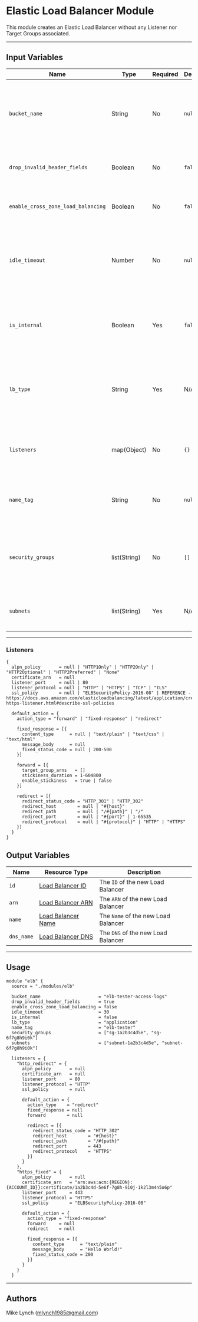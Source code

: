 # Elastic Load Balancer Module

This module creates an Elastic Load Balancer without any Listener nor Target Groups associated.

---

## Input Variables

| Name | Type | Required | Default | Description |
| ---- | ---- | -------- | ------- | ----------- |
| `bucket_name` | String | No | `null` | Specify a S3 Bucket Name if you would like to enable ELB Access Logs to be enabled |
| `drop_invalid_header_fields` | Boolean | No | `false` | For ALBs only, set to `true` to enable this feature |
| `enable_cross_zone_load_balancing` | Boolean | No | `false` | For NLBs only, set to `true` to enable this feature |
| `idle_timeout` | Number | No | `null` | For ALBs only, specify a connection timeout in seconds (Allowed Values: 10-300) |
| `is_internal` | Boolean | Yes | `false` | Set to `true` if you would like to provision this ELB in private subnets only |
| `lb_type` | String | Yes | N/A | Select which type of ELB to deploy (Allowed Values: `application` \| `network` \| `gateway`) |
| `listeners` | map(Object) | No | `{}` | Provide a map of ELB Listener Objects to attach to the ELB. [See Below](#listeners) |
| `name_tag` | String | No | `null` | Specify a Tag Value to add to the Name tag for the ELB |
| `security_groups` | list(String) | No | `[]` | For ALBs only, provide a list of Security Group IDs to be attached to the listener |
| `subnets` | list(String) | Yes | N/A | Provide a list of Subnet IDs to provision the ELB into |

---

### Listeners

```hcl
{
  alpn_policy       = null | "HTTP1Only" | "HTTP2Only" | "HTTP2Optional" | "HTTP2Preferred" | "None"
  certificate_arn   = null
  listener_port     = null | 80
  listener_protocol = null | "HTTP" | "HTTPS" | "TCP" | "TLS"
  ssl_policy        = null | "ELBSecurityPolicy-2016-08" | REFERENCE - https://docs.aws.amazon.com/elasticloadbalancing/latest/application/create-https-listener.html#describe-ssl-policies

  default_action = {
    action_type = "forward" | "fixed-response" | "redirect"

    fixed_response = [{
      content_type      = null | "text/plain" | "text/css" | "text/html"
      message_body      = null
      fixed_status_code = null | 200-500
    }]

    forward = [{
      target_group_arns   = []
      stickiness_duration = 1-604800
      enable_stickiness   = true | false
    }]

    redirect = [{
      redirect_status_code = "HTTP_301" | "HTTP_302"
      redirect_host        = null | "#{host}"
      redirect_path        = null | "/#{path}" | "/"
      redirect_port        = null | "#{port}" | 1-65535
      redirect_protocol    = null | "#{protocol}" | "HTTP" | "HTTPS"
    }]
  }
}

```

## Output Variables

| Name | Resource Type | Description |
| ---- | ------------- | ----------- |
| `id` | [Load Balancer ID](https://registry.terraform.io/providers/hashicorp/aws/latest/docs/resources/lb#id) | The `ID` of the new Load Balancer |
| `arn` | [Load Balancer ARN](https://registry.terraform.io/providers/hashicorp/aws/latest/docs/resources/lb#arn) | The `ARN` of the new Load Balancer |
| `name` | [Load Balancer Name](https://registry.terraform.io/providers/hashicorp/aws/latest/docs/resources/lb#name) | The `Name` of the new Load Balancer |
| `dns_name` | [Load Balancer DNS](https://registry.terraform.io/providers/hashicorp/aws/latest/docs/resources/lb#dns_name) | The `DNS` of the new Load Balancer |

---

## Usage

```hcl
module "elb" {
  source = "./modules/elb"

  bucket_name                      = "elb-tester-access-logs"
  drop_invalid_header_fields       = true
  enable_cross_zone_load_balancing = false
  idle_timeout                     = 30
  is_internal                      = false
  lb_type                          = "application"
  name_tag                         = "elb-tester"
  security_groups                  = ["sg-1a2b3c4d5e", "sg-6f7g8h9i0k"]
  subnets                          = ["subnet-1a2b3c4d5e", "subnet-6f7g8h9i0k"]

  listeners = {
    "http_redirect" = {
      alpn_policy       = null
      certificate_arn   = null
      listener_port     = 80
      listener_protocol = "HTTP"
      ssl_policy        = null

      default_action = {
        action_type    = "redirect"
        fixed_response = null
        forward        = null

        redirect = [{
          redirect_status_code = "HTTP_302"
          redirect_host        = "#{host}"
          redirect_path        = "/#{path}"
          redirect_port        = 443
          redirect_protocol    = "HTTPS"
        }]
      }
    },
    "https_fixed" = {
      alpn_policy       = null
      certificate_arn   = "arn:aws:acm:{REGION}:{ACCOUNT_ID}}:certificate/1a2b3c4d-5e6f-7g8h-9i0j-1k2l3m4n5o6p"
      listener_port     = 443
      listener_protocol = "HTTPS"
      ssl_policy        = "ELBSecurityPolicy-2016-08"

      default_action = {
        action_type = "fixed-response"
        forward     = null
        redirect    = null

        fixed_response = [{
          content_type      = "text/plain"
          message_body      = "Hello World!"
          fixed_status_code = 200
        }]
      }
    }
  }
```

---

## Authors

Mike Lynch ([mlynch1985@gmail.com](mailto:mlynch1985@gmail.com))
